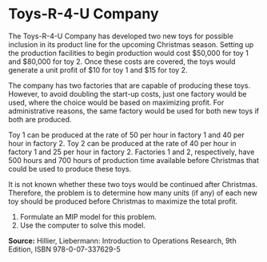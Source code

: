# Toys-R-4-U Company

The Toys-R-4-U Company has developed two new toys for possible inclusion in its product line for the upcoming Christmas season. Setting up the production facilities to begin production would cost $50,000 for toy 1 and $80,000 for toy 2. Once these costs are covered, the toys would generate a unit profit of $10 for toy 1 and $15 for toy 2.

The company has two factories that are capable of producing these toys. However, to avoid doubling the start-up costs, just one factory would be used, where the choice would be based on maximizing profit. For administrative reasons, the same factory would be used for both new toys if both are produced.

Toy 1 can be produced at the rate of 50 per hour in factory 1 and 40 per hour in factory 2. Toy 2 can be produced at the rate of 40 per hour in factory 1 and 25 per hour in factory 2. Factories 1 and 2, respectively, have 500 hours and 700 hours of production time available before Christmas that could be used to produce these toys.

It is not known whether these two toys would be continued after Christmas. Therefore, the problem is to determine how many units (if any) of each new toy should be produced before Christmas to maximize the total profit.

1. Formulate an MIP model for this problem.
2. Use the computer to solve this model.

**Source:** Hillier, Liebermann: Introduction to Operations Research, 9th Edition, ISBN 978-0-07-337629-5

